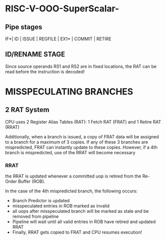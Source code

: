 # RISC-V-OOO-SuperScalar-
## Pipe stages

IF*| ID | ISSUE | REGFILE | EX1* | COMMIT | RETIRE 

## ID/RENAME STAGE

  Since source operands RS1 and RS2 are in fixed locations, the RAT can be read before the instruction is decoded!



# MISSPECULATING BRANCHES

## 2 RAT System

CPU uses 2 Register Alias Tables (RAT): 1 Fetch RAT (FRAT) and 1 Retire RAT (RRAT)

Additionally, when a branch is issued, a copy of FRAT data will be assigned to a branch for a maximum of 3 copies. If any of these 3 branches are mispredicted, FRAT can instantly update to these copies. However, if a 4th branch is mispredicted, use of the RRAT will become necessary

### RRAT

the RRAT is updated whenever a committed uop is retired from the Re-Order Buffer (ROB). 

In the case of the 4th mispredicted branch, the following occurs:
- Branch Predictor is updated
- misspeculated entries in ROB marked as invalid
- all uops after misspeculated branch will be marked as stale and be removed from pipeline
- Pipeline will wait until all valid entries in ROB have retired and updated RRAT
- Finally, RRAT gets copied to FRAT and CPU resumes execution!
